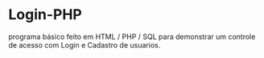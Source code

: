 # Login-PHP
programa básico feito em HTML / PHP / SQL para demonstrar um controle de acesso com Login e Cadastro de usuarios.
